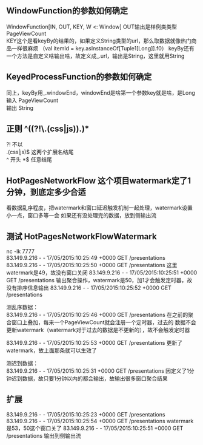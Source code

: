 ## WindowFunction的参数如何确定

WindowFunction[IN, OUT, KEY, W <: Window]
OUT输出是样例类类型 PageViewCount  
KEY这个是看keyBy的结果的，如果定义String类型的url，那么取数据就像热门商品一样很麻烦
（val itemId = key.asInstanceOf[Tuple1[Long]].f0）
keyBy还有一个方法是自定义啥输出啥，故定义成_.url，输出是String，这里就用String  

## KeyedProcessFunction的参数如何确定

同上，keyBy用_.windowEnd，windowEnd是啥第一个参数key就是啥，是Long  
输入 PageViewCount  
输出 String  

## 正则 ^((?!\\.(css|js)$).)*$

?! 不以  
.(css|js)$ 这两个扩展名结尾  
^ 开头
*$ 任意结尾  

## HotPagesNetworkFlow 这个项目watermark定了1分钟，到底定多少合适

看数据乱序程度，把watermark和窗口延迟触发机制一起处理，watermark设置小一点，窗口多等一会
如果还有没处理完的数据，放到侧输出流  

## 测试 HotPagesNetworkFlowWatermark

nc -lk 7777  
83.149.9.216 - - 17/05/2015:10:25:49 +0000 GET /presentations
83.149.9.216 - - 17/05/2015:10:25:50 +0000 GET /presentations  这里watermark是49，故没有窗口关闭
83.149.9.216 - - 17/05/2015:10:25:51 +0000 GET /presentations  输出聚合操作，watermark是50，加1才会触发定时器，故没有排序信息输出
83.149.9.216 - - 17/05/2015:10:25:52 +0000 GET /presentations

测乱序数据：  
83.149.9.216 - - 17/05/2015:10:25:46 +0000 GET /presentations  在之前的聚合窗口上叠加，每来一个PageViewCount就会注册一个定时器，过去的
数据不会更新watermark（watermark对于过去的数据是不更新的），故不会触发定时器  

83.149.9.216 - - 17/05/2015:10:25:53 +0000 GET /presentations  更新了watermark，故上面那条就可以生效了  

测迟到数据：  
83.149.9.216 - - 17/05/2015:10:25:31 +0000 GET /presentations  因定义了1分钟迟到数据，故只要1分钟以内的都会输出，故输出很多窗口聚合结果

## 扩展

83.149.9.216 - - 17/05/2015:10:25:23 +0000 GET /presentations  
83.149.9.216 - - 17/05/2015:10:25:54 +0000 GET /presentations  watermark是53，50这个窗口关了
83.149.9.216 - - 17/05/2015:10:25:51 +0000 GET /presentations  输出到侧输出流